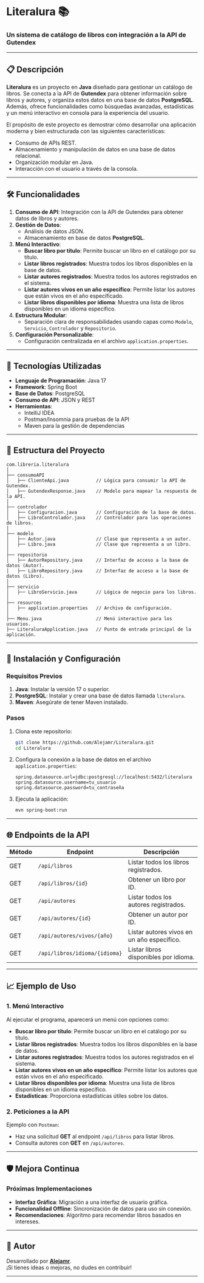 # Literalura 📚

### Un sistema de catálogo de libros con integración a la API de Gutendex

---

## 📋 Descripción

**Literalura** es un proyecto en **Java** diseñado para gestionar un catálogo de libros. Se conecta a la API de **Gutendex** para obtener información sobre libros y autores, y organiza estos datos en una base de datos **PostgreSQL**. Además, ofrece funcionalidades como búsquedas avanzadas, estadísticas y un menú interactivo en consola para la experiencia del usuario.

El propósito de este proyecto es demostrar cómo desarrollar una aplicación moderna y bien estructurada con las siguientes características:
- Consumo de APIs REST.
- Almacenamiento y manipulación de datos en una base de datos relacional.
- Organización modular en Java.
- Interacción con el usuario a través de la consola.

---

## 🛠️ Funcionalidades

1. **Consumo de API**: Integración con la API de Gutendex para obtener datos de libros y autores.
2. **Gestión de Datos**: 
   - Análisis de datos JSON.
   - Almacenamiento en base de datos **PostgreSQL**.
3. **Menú Interactivo**:
   - **Buscar libro por título**: Permite buscar un libro en el catálogo por su título.
   - **Listar libros registrados**: Muestra todos los libros disponibles en la base de datos.
   - **Listar autores registrados**: Muestra todos los autores registrados en el sistema.
   - **Listar autores vivos en un año específico**: Permite listar los autores que están vivos en el año especificado.
   - **Listar libros disponibles por idioma**: Muestra una lista de libros disponibles en un idioma específico.
4. **Estructura Modular**:
   - Separación clara de responsabilidades usando capas como `Modelo`, `Servicio`, `Controlador` y `Repositorio`.
5. **Configuración Personalizable**:
   - Configuración centralizada en el archivo `application.properties`.

---

## 🚀 Tecnologías Utilizadas

- **Lenguaje de Programación**: Java 17
- **Framework**: Spring Boot
- **Base de Datos**: PostgreSQL
- **Consumo de API**: JSON y REST
- **Herramientas**:
  - IntelliJ IDEA
  - Postman/Insomnia para pruebas de la API
  - Maven para la gestión de dependencias

---

## 📂 Estructura del Proyecto

```plaintext
com.libreria.literalura
│
├── consumoAPI
│   ├── ClienteApi.java          // Lógica para consumir la API de Gutendex.
│   ├── GutendexResponse.java    // Modelo para mapear la respuesta de la API.
│
├── controlador
│   ├── Configuracion.java       // Configuración de la base de datos.
│   ├── LibroControlador.java    // Controlador para las operaciones de libros.
│
├── modelo
│   ├── Autor.java               // Clase que representa a un autor.
│   ├── Libro.java               // Clase que representa a un libro.
│
├── repositorio
│   ├── AutorRepository.java     // Interfaz de acceso a la base de datos (Autor).
│   ├── LibroRepository.java     // Interfaz de acceso a la base de datos (Libro).
│
├── servicio
│   ├── LibroServicio.java       // Lógica de negocio para los libros.
│
├── resources
│   ├── application.properties   // Archivo de configuración.
│
├── Menu.java                    // Menú interactivo para los usuarios.
├── LiteraluraApplication.java   // Punto de entrada principal de la aplicación.
```

---

## 🔧 Instalación y Configuración

### Requisitos Previos
1. **Java**: Instalar la versión 17 o superior.
2. **PostgreSQL**: Instalar y crear una base de datos llamada `literalura`.
3. **Maven**: Asegúrate de tener Maven instalado.

### Pasos
1. Clona este repositorio:
   ```bash
   git clone https://github.com/Alejamr/Literalura.git
   cd Literalura
   ```
2. Configura la conexión a la base de datos en el archivo `application.properties`:
   ```properties
   spring.datasource.url=jdbc:postgresql://localhost:5432/literalura
   spring.datasource.username=tu_usuario
   spring.datasource.password=tu_contraseña
   ```
3. Ejecuta la aplicación:
   ```bash
   mvn spring-boot:run
   ```

---

## 🌐 Endpoints de la API

| Método | Endpoint                    | Descripción                        |
|--------|-----------------------------|------------------------------------|
| GET    | `/api/libros`                | Listar todos los libros registrados. |
| GET    | `/api/libros/{id}`           | Obtener un libro por ID.           |
| GET    | `/api/autores`               | Listar todos los autores registrados. |
| GET    | `/api/autores/{id}`          | Obtener un autor por ID.           |
| GET    | `/api/autores/vivos/{año}`   | Listar autores vivos en un año específico. |
| GET    | `/api/libros/idioma/{idioma}` | Listar libros disponibles por idioma. |

---

## 📈 Ejemplo de Uso

### 1. Menú Interactivo
Al ejecutar el programa, aparecerá un menú con opciones como:
- **Buscar libro por título**: Permite buscar un libro en el catálogo por su título.
- **Listar libros registrados**: Muestra todos los libros disponibles en la base de datos.
- **Listar autores registrados**: Muestra todos los autores registrados en el sistema.
- **Listar autores vivos en un año específico**: Permite listar los autores que están vivos en el año especificado.
- **Listar libros disponibles por idioma**: Muestra una lista de libros disponibles en un idioma específico.
- **Estadísticas**: Proporciona estadísticas útiles sobre los datos.

### 2. Peticiones a la API
Ejemplo con `Postman`:
- Haz una solicitud **GET** al endpoint `/api/libros` para listar libros.
- Consulta autores con **GET** en `/api/autores`.

---

## 🛡️ Mejora Continua

### Próximas Implementaciones
- **Interfaz Gráfica**: Migración a una interfaz de usuario gráfica.
- **Funcionalidad Offline**: Sincronización de datos para uso sin conexión.
- **Recomendaciones**: Algoritmo para recomendar libros basados en intereses.

---

## 👤 Autor

Desarrollado por **[Alejamr](https://github.com/Alejamr)**.  
¡Si tienes ideas o mejoras, no dudes en contribuir!

---
